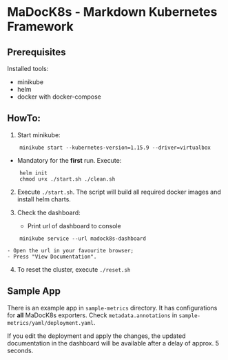 # MaDocK8s - Markdown Kubernetes Framework

## Prerequisites

Installed tools:
- minikube
- helm
- docker with docker-compose


## HowTo:

1. Start minikube:
```
    minikube start --kubernetes-version=1.15.9 --driver=virtualbox
```

- Mandatory for the **first** run. Execute:
```
    helm init 
    chmod u+x ./start.sh ./clean.sh
```

2. Execute `./start.sh`. The script will build all required docker images and install helm charts.

3. Check the dashboard:
    - Print url of dashboard to console 
```
    minikube service --url madock8s-dashboard
```

    - Open the url in your favourite browser;
    - Press "View Documentation".

4. To reset the cluster, execute `./reset.sh`

## Sample App

There is an example app in `sample-metrics` directory. It has configurations for **all** MaDocK8s exporters. Check `metadata.annotations` in  `sample-metrics/yaml/deployment.yaml`. 

If you edit the deployment and apply the changes, the updated documentation in the dashboard will be available after a delay of approx. 5 seconds. 
